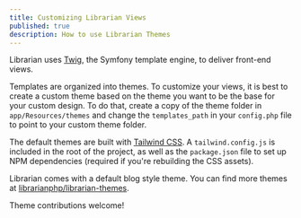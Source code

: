 ```yaml
---
title: Customizing Librarian Views
published: true
description: How to use Librarian Themes
---
```


Librarian uses [Twig](https://twig.symfony.com/), the Symfony template engine, to deliver front-end views. 

Templates are organized into themes. To customize your views, it is best to create a custom theme based on the theme you want to be the base for your custom design.
To do that, create a copy of the theme folder in `app/Resources/themes` and change the `templates_path` in your `config.php` file to point to your custom theme folder.  

The default themes are built with [Tailwind CSS](https://tailwindcss.com/). A `tailwind.config.js` is included in the root of the project, as well as the `package.json` file to set up NPM dependencies (required if you're rebuilding the CSS assets).


Librarian comes with a default blog style theme. You can find more themes at [librarianphp/librarian-themes](https://github.com/librarianphp/librarian-themes). 

Theme contributions welcome!
